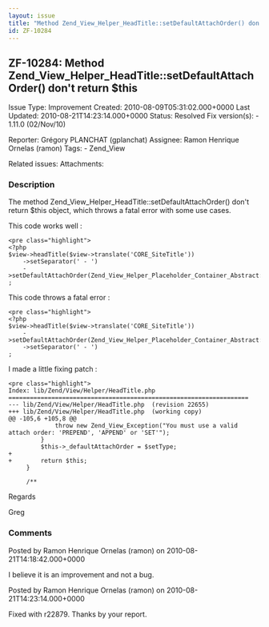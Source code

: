 ```yaml
---
layout: issue
title: "Method Zend_View_Helper_HeadTitle::setDefaultAttachOrder() don't return $this"
id: ZF-10284
---
```


ZF-10284: Method Zend\_View\_Helper\_HeadTitle::setDefaultAttachOrder() don't return $this
------------------------------------------------------------------------------------------

 Issue Type: Improvement Created: 2010-08-09T05:31:02.000+0000 Last Updated: 2010-08-21T14:23:14.000+0000 Status: Resolved Fix version(s): - 1.11.0 (02/Nov/10)
 
 Reporter:  Grégory PLANCHAT (gplanchat)  Assignee:  Ramon Henrique Ornelas (ramon)  Tags: - Zend\_View
 
 Related issues: 
 Attachments: 
### Description

The method Zend\_View\_Helper\_HeadTitle::setDefaultAttachOrder() don't return $this object, which throws a fatal error with some use cases.

This code works well :

 
    <pre class="highlight">
    <?php
    $view->headTitle($view->translate('CORE_SiteTitle'))
        ->setSeparator(' - ')
        ->setDefaultAttachOrder(Zend_View_Helper_Placeholder_Container_Abstract::PREPEND)
    ;


This code throws a fatal error :

 
    <pre class="highlight">
    <?php
    $view->headTitle($view->translate('CORE_SiteTitle'))
        ->setDefaultAttachOrder(Zend_View_Helper_Placeholder_Container_Abstract::PREPEND)
        ->setSeparator(' - ')
    ;


I made a little fixing patch :

 
    <pre class="highlight">
    Index: lib/Zend/View/Helper/HeadTitle.php
    ===================================================================
    --- lib/Zend/View/Helper/HeadTitle.php  (revision 22655)
    +++ lib/Zend/View/Helper/HeadTitle.php  (working copy)
    @@ -105,6 +105,8 @@
                 throw new Zend_View_Exception("You must use a valid attach order: 'PREPEND', 'APPEND' or 'SET'");
             }
             $this->_defaultAttachOrder = $setType;
    +
    +        return $this;
         }
     
         /**


Regards

Greg

 

 

### Comments

Posted by Ramon Henrique Ornelas (ramon) on 2010-08-21T14:18:42.000+0000

I believe it is an improvement and not a bug.

 

 

Posted by Ramon Henrique Ornelas (ramon) on 2010-08-21T14:23:14.000+0000

Fixed with r22879. Thanks by your report.

 

 